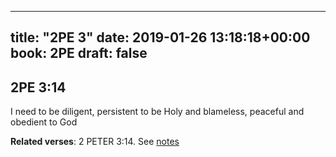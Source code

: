 
---
title: "2PE 3"
date: 2019-01-26 13:18:18+00:00
book: 2PE
draft: false
---

## 2PE 3:14

I need to be diligent, persistent to be Holy and blameless, peaceful and obedient to God

**Related verses**: 2 PETER 3:14. See [notes](https://my.bible.com/notes/3085772088519942156)

